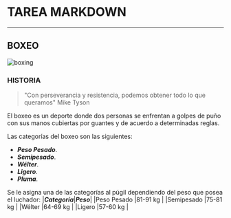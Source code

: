 # TAREA MARKDOWN
___

## BOXEO
![boxing](https://i.pinimg.com/originals/d6/44/99/d6449957f3d7f2a69ab0f0554539a738.gif "boxing ring")

### HISTORIA
>"Con perseverancia y resistencia, podemos obtener todo lo que queramos" Mike Tyson

El boxeo es un deporte donde dos personas se enfrentan a golpes de puño con sus manos cubiertas por guantes y de acuerdo a determinadas reglas.

Las categorías del boxeo son las siguientes:
* ***Peso Pesado***.
* ***Semipesado***.
* ***Wélter***.
* ***Ligero***.
* ***Pluma***.

Se le asigna una de las categorías al púgil dependiendo del peso que posea el luchador:
|***Categoría***|***Peso***|
|Peso Pesado    |81-91 kg  |
|Semipesado     |75-81 kg  |
|Wélter         |64-69 kg  |
|Ligero         |57-60 kg  |


